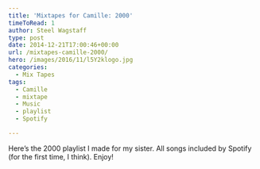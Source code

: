 ```yaml
---
title: 'Mixtapes for Camille: 2000'
timeToRead: 1 
author: Steel Wagstaff
type: post
date: 2014-12-21T17:00:46+00:00
url: /mixtapes-camille-2000/
hero: /images/2016/11/l5Y2klogo.jpg
categories:
  - Mix Tapes
tags:
  - Camille
  - mixtape
  - Music
  - playlist
  - Spotify

---
```

Here&#8217;s the 2000 playlist I made for my sister. All songs included by Spotify (for the first time, I think). Enjoy!